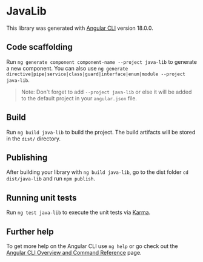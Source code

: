 # JavaLib

This library was generated with [Angular CLI](https://github.com/angular/angular-cli) version 18.0.0.

## Code scaffolding

Run `ng generate component component-name --project java-lib` to generate a new component. You can also use `ng generate directive|pipe|service|class|guard|interface|enum|module --project java-lib`.
> Note: Don't forget to add `--project java-lib` or else it will be added to the default project in your `angular.json` file. 

## Build

Run `ng build java-lib` to build the project. The build artifacts will be stored in the `dist/` directory.

## Publishing

After building your library with `ng build java-lib`, go to the dist folder `cd dist/java-lib` and run `npm publish`.

## Running unit tests

Run `ng test java-lib` to execute the unit tests via [Karma](https://karma-runner.github.io).

## Further help

To get more help on the Angular CLI use `ng help` or go check out the [Angular CLI Overview and Command Reference](https://angular.dev/tools/cli) page.
